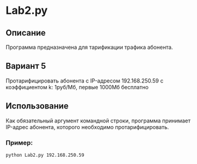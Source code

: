 # Lab2.py
## Описание
Программа предназначена для тарификации трафика абонента.

## Вариант 5
Протарифицировать абонента с IP-адресом 192.168.250.59 с коэффициентом k: 1руб/Мб, первые 1000Мб бесплатно

## Использование
Как обязательный аргумент командной строки, программа принимает IP-адрес абонента, которого необходимо протарифицировать.

### Пример:
`python Lab2.py 192.168.250.59`
